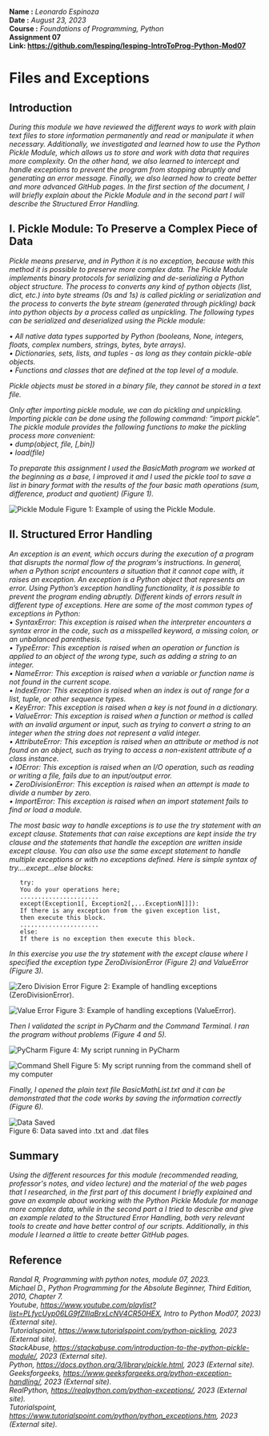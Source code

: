 **Name	:** *Leonardo Espinoza*  
**Date	:** *August 23, 2023*  
**Course	:** *Foundations of Programming, Python*  
**Assignment 07**  
**Link: https://github.com/lesping/lesping-IntroToProg-Python-Mod07**

# Files and Exceptions
## Introduction
*During this module we have reviewed the different ways to work with plain text files to store information permanently and read or manipulate it when necessary. Additionally, we investigated and learned how to use the Python Pickle Module, which allows us to store and work with data that requires more complexity. On the other hand, we also learned to intercept and handle exceptions to prevent the program from stopping abruptly and generating an error message. Finally, we also learned how to create better and more advanced GitHub pages. In the first section of the document, I will briefly explain about the Pickle Module and in the second part I will describe the Structured Error Handling.*  
## I.	Pickle Module: To Preserve a Complex Piece of Data
*Pickle means preserve, and in Python it is no exception, because with this method it is possible to preserve more complex data. The Pickle Module implements binary protocols for serializing and de-serializing a Python object structure. The process to converts any kind of python objects (list, dict, etc.) into byte streams (0s and 1s) is called pickling or serialization and the process to converts the byte stream (generated through pickling) back into python objects by a process called as unpickling.
The following types can be serialized and deserialized using the Pickle module:*
  
*•	All native data types supported by Python (booleans, None, integers, floats, complex numbers, strings, bytes, byte arrays).*  
*•	Dictionaries, sets, lists, and tuples - as long as they contain pickle-able objects.*  
*•	Functions and classes that are defined at the top level of a module.*  

*Pickle objects must be stored in a binary file, they cannot be stored in a text file.*  

*Only after importing pickle module, we can do pickling and unpickling. Importing pickle can be done using the following command: “import pickle”. The pickle module provides the following functions to make the pickling process more convenient:*  
*•	dump(object, file, [,bin])*  
*•	load(file)*  

*To preparate this assignment I used the BasicMath program we worked at the beginning as a base, I improved it and I used the pickle tool to save a list in binary format with the results of the four basic math operations (sum, difference, product and quotient) (Figure 1).*  

![Pickle Module](https://github.com/lesping/lesping-IntroToProg-Python-Mod07/blob/main/docs/Captura%20de%20pantalla%202023-08-21%20a%20la(s)%2021.52.48.png "Pickle Module") 
Figure 1: Example of using the Pickle Module.

## II.	Structured Error Handling
*An exception is an event, which occurs during the execution of a program that disrupts the normal flow of the program's instructions. In general, when a Python script encounters a situation that it cannot cope with, it raises an exception. An exception is a Python object that represents an error. Using Python’s exception handling functionality, it is possible to prevent the program ending abruptly.
Different kinds of errors result in different type of exceptions. Here are some of the most common types of exceptions in Python:*  
*•	SyntaxError: This exception is raised when the interpreter encounters a syntax error in the code, such as a misspelled keyword, a missing colon, or an unbalanced parenthesis.*  
*•	TypeError: This exception is raised when an operation or function is applied to an object of the wrong type, such as adding a string to an integer.*  
*•	NameError: This exception is raised when a variable or function name is not found in the current scope.*  
*•	IndexError: This exception is raised when an index is out of range for a list, tuple, or other sequence types.*  
*•	KeyError: This exception is raised when a key is not found in a dictionary.*  
*•	ValueError: This exception is raised when a function or method is called with an invalid argument or input, such as trying to convert a string to an integer when the string does not represent a valid integer.*  
*•	AttributeError: This exception is raised when an attribute or method is not found on an object, such as trying to access a non-existent attribute of a class instance.*  
*•	IOError: This exception is raised when an I/O operation, such as reading or writing a file, fails due to an input/output error.*  
*•	ZeroDivisionError: This exception is raised when an attempt is made to divide a number by zero.*  
*•	ImportError: This exception is raised when an import statement fails to find or load a module.*  

*The most basic way to handle exceptions is to use the try statement with an except clause. Statements that can raise exceptions are kept inside the try clause and the statements that handle the exception are written inside except clause. You can also use the same except statement to handle multiple exceptions or with no exceptions defined. Here is simple syntax of try....except...else blocks:*    

```
   try:
   You do your operations here;
   ......................
   except(Exception1[, Exception2[,...ExceptionN]]]):
   If there is any exception from the given exception list, 
   then execute this block.
   ......................
   else:
   If there is no exception then execute this block.
```

*In this exercise you use the try statement with the except clause where I specified the exception type ZeroDivisionError (Figure 2) and ValueError (Figure 3).*  

![Zero Division Error](https://github.com/lesping/lesping-IntroToProg-Python-Mod07/blob/main/docs/Captura%20de%20pantalla%202023-08-21%20a%20la(s)%2021.53.17.png "Zero Division Error")
Figure 2: Example of handling exceptions (ZeroDivisionError).


![Value Error](https://github.com/lesping/lesping-IntroToProg-Python-Mod07/blob/main/docs/Captura%20de%20pantalla%202023-08-21%20a%20la(s)%2021.53.30.png "Value Error")
Figure 3: Example of handling exceptions (ValueError).

*Then I validated the script in PyCharm and the Command Terminal. I ran the program without problems (Figure 4 and 5).*  

![PyCharm](https://github.com/lesping/lesping-IntroToProg-Python-Mod07/blob/main/docs/Captura%20de%20pantalla%202023-08-21%20a%20la(s)%2021.53.46.png "PyCharm") 
Figure 4: My script running in PyCharm

![Command Shell](https://github.com/lesping/lesping-IntroToProg-Python-Mod07/blob/main/docs/Captura%20de%20pantalla%202023-08-21%20a%20la(s)%2021.53.59.png "Command Shell") 
Figure 5: My script running from the command shell of my computer

*Finally, I opened the plain text file BasicMathList.txt and it can be demonstrated that the code works by saving the information correctly (Figure 6).*  

![Data Saved](https://github.com/lesping/lesping-IntroToProg-Python-Mod07/blob/main/docs/Captura%20de%20pantalla%202023-08-21%20a%20la(s)%2021.54.13.png "Data Saved")  
Figure 6: Data saved into .txt and .dat files

## Summary
*Using the different resources for this module (recommended reading, professor's notes, and video lecture) and the material of the web pages that I researched, in the first part of this document I briefly explained and gave an example about working with the Python Pickle Module for manage more complex data, while in the second part a I tried to describe and give an example related to the Structured Error Handling, both very relevant tools to create and have better control of our scripts. Additionally, in this module I learned a little to create better GitHub pages.*  

## Reference
*Randal R, Programming with python notes, module 07, 2023.*  
*Michael D., Python Programming for the Absolute Beginner, Third Edition, 2010, Chapter 7.*  
*Youtube,  https://www.youtube.com/playlist?list=PLfycUyp06LG9fZllIqBrxLcNV4CR50HEX, Intro to Python Mod07, 2023) (External site).*  
*Tutorialspoint, https://www.tutorialspoint.com/python-pickling, 2023 (External site).*  
*StackAbuse, https://stackabuse.com/introduction-to-the-python-pickle-module/, 2023 (External site).*  
*Python, https://docs.python.org/3/library/pickle.html, 2023 (External site).*   
*Geeksforgeeks, https://www.geeksforgeeks.org/python-exception-handling/, 2023 (External site).*  
*RealPython, https://realpython.com/python-exceptions/, 2023 (External site).*  
*Tutorialspoint, https://www.tutorialspoint.com/python/python_exceptions.htm, 2023 (External site).*  
